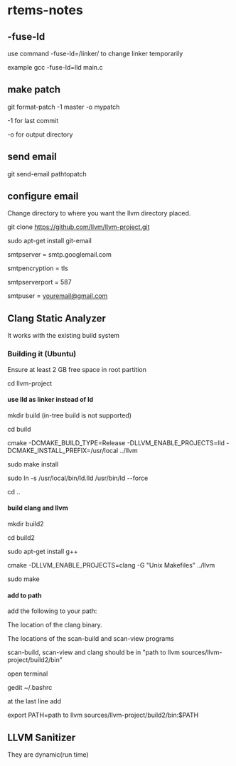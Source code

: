 # rtems-notes

## -fuse-ld

use command -fuse-ld=/linker/ to change linker temporarily

example gcc -fuse-ld=lld main.c

## make patch

git format-patch -1 master -o mypatch

-1 for last commit

-o for output directory


## send email
git send-email pathtopatch

## configure email

Change directory to where you want the llvm directory placed.

git clone https://github.com/llvm/llvm-project.git

sudo apt-get install git-email

smtpserver = smtp.googlemail.com
    
smtpencryption = tls
    
smtpserverport = 587
    
smtpuser = youremail@gmail.com

## Clang Static Analyzer

It works with the existing build system

### Building it (Ubuntu)

Ensure at least 2 GB free space in root partition

cd llvm-project

#### use lld as linker instead of ld

mkdir build (in-tree build is not supported)

cd build

cmake -DCMAKE_BUILD_TYPE=Release -DLLVM_ENABLE_PROJECTS=lld -DCMAKE_INSTALL_PREFIX=/usr/local ../llvm

sudo make install

sudo ln -s /usr/local/bin/ld.lld /usr/bin/ld --force

cd ..

#### build clang and llvm 

mkdir build2

cd build2

sudo apt-get install g++

cmake -DLLVM_ENABLE_PROJECTS=clang -G "Unix Makefiles" ../llvm

sudo make


#### add to path
add the following to your path:

The location of the clang binary.

The locations of the scan-build and scan-view programs

scan-build, scan-view and clang should be in "path to llvm sources/llvm-project/build2/bin" 
    
open terminal

gedit ~/.bashrc

at the last line add

export PATH=path to llvm sources/llvm-project/build2/bin:$PATH

## LLVM Sanitizer

They are dynamic(run time)
